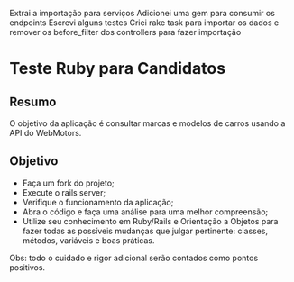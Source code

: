 Extrai a importação para serviços
Adicionei uma gem para consumir os endpoints
Escrevi alguns testes
Criei rake task para importar os dados e remover os before_filter dos controllers para fazer importação

# Teste Ruby para Candidatos

## Resumo 

O objetivo da aplicação é consultar marcas e modelos de carros usando a API do WebMotors.

## Objetivo

- Faça um fork do projeto;
- Execute o rails server;
- Verifique o funcionamento da aplicação;
- Abra o código e faça uma análise para uma melhor compreensão;
- Utilize seu conhecimento em Ruby/Rails e Orientação a Objetos para fazer todas as possíveis mudanças que julgar pertinente: classes, métodos, variáveis e boas práticas.

Obs: todo o cuidado e rigor adicional serão contados como pontos positivos.
